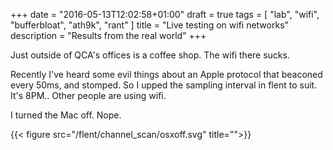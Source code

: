 +++
date = "2016-05-13T12:02:58+01:00"
draft = true
tags = [ "lab", "wifi", "bufferbloat", "ath9k", "rant" ]
title = "Live testing on wifi networks"
description = "Results from the real world"
+++

Just outside of QCA's offices is a coffee shop. The wifi there sucks.

Recently I've heard some evil things about an Apple protocol that
beaconed every 50ms, and stomped. So I upped the sampling interval
in flent to suit. It's 8PM.. Other people are using wifi.

I turned the Mac off. Nope.

{{< figure src="/flent/channel_scan/osxoff.svg" title="">}}


